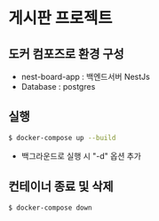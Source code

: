 # 게시판 프로젝트

## 도커 컴포즈로 환경 구성

- nest-board-app : 백엔드서버 NestJs
- Database : postgres

## 실행

```bash
$ docker-compose up --build
```

- 백그라운드로 실행 시 "-d" 옵션 추가

## 컨테이너 종료 및 삭제

```bash
$ docker-compose down
```
